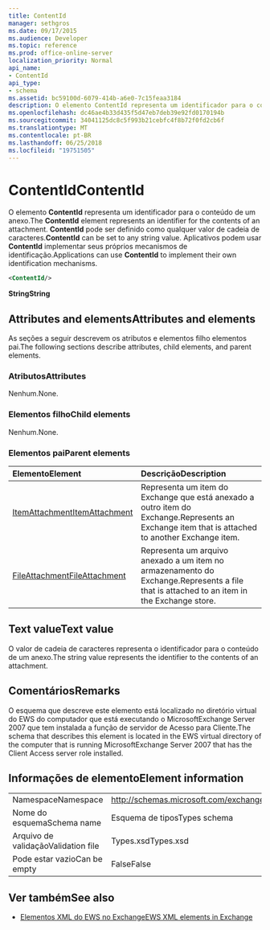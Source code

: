 ```yaml
---
title: ContentId
manager: sethgros
ms.date: 09/17/2015
ms.audience: Developer
ms.topic: reference
ms.prod: office-online-server
localization_priority: Normal
api_name:
- ContentId
api_type:
- schema
ms.assetid: bc59100d-6079-414b-a6e0-7c15feaa3184
description: O elemento ContentId representa um identificador para o conteúdo de um anexo. ContentId pode ser definido como qualquer valor de cadeia de caracteres. Aplicativos podem usar ContentId implementar seus próprios mecanismos de identificação.
ms.openlocfilehash: dc46ae4b33d435f5d47eb7deb39e92fd0170194b
ms.sourcegitcommit: 34041125dc8c5f993b21cebfc4f8b72f0fd2cb6f
ms.translationtype: MT
ms.contentlocale: pt-BR
ms.lasthandoff: 06/25/2018
ms.locfileid: "19751505"
---
```

# <a name="contentid"></a><span data-ttu-id="aaa81-105">ContentId</span><span class="sxs-lookup"><span data-stu-id="aaa81-105">ContentId</span></span>

<span data-ttu-id="aaa81-106">O elemento **ContentId** representa um identificador para o conteúdo de um anexo.</span><span class="sxs-lookup"><span data-stu-id="aaa81-106">The **ContentId** element represents an identifier for the contents of an attachment.</span></span> <span data-ttu-id="aaa81-107">**ContentId** pode ser definido como qualquer valor de cadeia de caracteres.</span><span class="sxs-lookup"><span data-stu-id="aaa81-107">**ContentId** can be set to any string value.</span></span> <span data-ttu-id="aaa81-108">Aplicativos podem usar **ContentId** implementar seus próprios mecanismos de identificação.</span><span class="sxs-lookup"><span data-stu-id="aaa81-108">Applications can use **ContentId** to implement their own identification mechanisms.</span></span> 
  
```xml
<ContentId/>
```

 <span data-ttu-id="aaa81-109">**String**</span><span class="sxs-lookup"><span data-stu-id="aaa81-109">**String**</span></span>
## <a name="attributes-and-elements"></a><span data-ttu-id="aaa81-110">Attributes and elements</span><span class="sxs-lookup"><span data-stu-id="aaa81-110">Attributes and elements</span></span>

<span data-ttu-id="aaa81-111">As seções a seguir descrevem os atributos e elementos filho elementos pai.</span><span class="sxs-lookup"><span data-stu-id="aaa81-111">The following sections describe attributes, child elements, and parent elements.</span></span>
  
### <a name="attributes"></a><span data-ttu-id="aaa81-112">Atributos</span><span class="sxs-lookup"><span data-stu-id="aaa81-112">Attributes</span></span>

<span data-ttu-id="aaa81-113">Nenhum.</span><span class="sxs-lookup"><span data-stu-id="aaa81-113">None.</span></span>
  
### <a name="child-elements"></a><span data-ttu-id="aaa81-114">Elementos filho</span><span class="sxs-lookup"><span data-stu-id="aaa81-114">Child elements</span></span>

<span data-ttu-id="aaa81-115">Nenhum.</span><span class="sxs-lookup"><span data-stu-id="aaa81-115">None.</span></span>
  
### <a name="parent-elements"></a><span data-ttu-id="aaa81-116">Elementos pai</span><span class="sxs-lookup"><span data-stu-id="aaa81-116">Parent elements</span></span>

|<span data-ttu-id="aaa81-117">**Elemento**</span><span class="sxs-lookup"><span data-stu-id="aaa81-117">**Element**</span></span>|<span data-ttu-id="aaa81-118">**Descrição**</span><span class="sxs-lookup"><span data-stu-id="aaa81-118">**Description**</span></span>|
|:-----|:-----|
|[<span data-ttu-id="aaa81-119">ItemAttachment</span><span class="sxs-lookup"><span data-stu-id="aaa81-119">ItemAttachment</span></span>](itemattachment.md) <br/> |<span data-ttu-id="aaa81-120">Representa um item do Exchange que está anexado a outro item do Exchange.</span><span class="sxs-lookup"><span data-stu-id="aaa81-120">Represents an Exchange item that is attached to another Exchange item.</span></span>  <br/> |
|[<span data-ttu-id="aaa81-121">FileAttachment</span><span class="sxs-lookup"><span data-stu-id="aaa81-121">FileAttachment</span></span>](fileattachment.md) <br/> |<span data-ttu-id="aaa81-122">Representa um arquivo anexado a um item no armazenamento do Exchange.</span><span class="sxs-lookup"><span data-stu-id="aaa81-122">Represents a file that is attached to an item in the Exchange store.</span></span>  <br/> |
   
## <a name="text-value"></a><span data-ttu-id="aaa81-123">Text value</span><span class="sxs-lookup"><span data-stu-id="aaa81-123">Text value</span></span>

<span data-ttu-id="aaa81-124">O valor de cadeia de caracteres representa o identificador para o conteúdo de um anexo.</span><span class="sxs-lookup"><span data-stu-id="aaa81-124">The string value represents the identifier to the contents of an attachment.</span></span>
  
## <a name="remarks"></a><span data-ttu-id="aaa81-125">Comentários</span><span class="sxs-lookup"><span data-stu-id="aaa81-125">Remarks</span></span>

<span data-ttu-id="aaa81-126">O esquema que descreve este elemento está localizado no diretório virtual do EWS do computador que está executando o MicrosoftExchange Server 2007 que tem instalada a função de servidor de Acesso para Cliente.</span><span class="sxs-lookup"><span data-stu-id="aaa81-126">The schema that describes this element is located in the EWS virtual directory of the computer that is running MicrosoftExchange Server 2007 that has the Client Access server role installed.</span></span>
  
## <a name="element-information"></a><span data-ttu-id="aaa81-127">Informações de elemento</span><span class="sxs-lookup"><span data-stu-id="aaa81-127">Element information</span></span>

|||
|:-----|:-----|
|<span data-ttu-id="aaa81-128">Namespace</span><span class="sxs-lookup"><span data-stu-id="aaa81-128">Namespace</span></span>  <br/> |http://schemas.microsoft.com/exchange/services/2006/types  <br/> |
|<span data-ttu-id="aaa81-129">Nome do esquema</span><span class="sxs-lookup"><span data-stu-id="aaa81-129">Schema name</span></span>  <br/> |<span data-ttu-id="aaa81-130">Esquema de tipos</span><span class="sxs-lookup"><span data-stu-id="aaa81-130">Types schema</span></span>  <br/> |
|<span data-ttu-id="aaa81-131">Arquivo de validação</span><span class="sxs-lookup"><span data-stu-id="aaa81-131">Validation file</span></span>  <br/> |<span data-ttu-id="aaa81-132">Types.xsd</span><span class="sxs-lookup"><span data-stu-id="aaa81-132">Types.xsd</span></span>  <br/> |
|<span data-ttu-id="aaa81-133">Pode estar vazio</span><span class="sxs-lookup"><span data-stu-id="aaa81-133">Can be empty</span></span>  <br/> |<span data-ttu-id="aaa81-134">False</span><span class="sxs-lookup"><span data-stu-id="aaa81-134">False</span></span>  <br/> |
   
## <a name="see-also"></a><span data-ttu-id="aaa81-135">Ver também</span><span class="sxs-lookup"><span data-stu-id="aaa81-135">See also</span></span>



- [<span data-ttu-id="aaa81-136">Elementos XML do EWS no Exchange</span><span class="sxs-lookup"><span data-stu-id="aaa81-136">EWS XML elements in Exchange</span></span>](ews-xml-elements-in-exchange.md)


